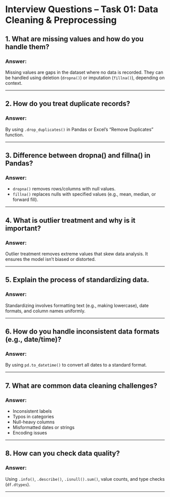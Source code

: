 # Interview Questions – Task 01: Data Cleaning & Preprocessing

## 1. What are missing values and how do you handle them?

### Answer:
Missing values are gaps in the dataset where no data is recorded. They can be handled using deletion (`dropna()`) or imputation (`fillna()`), depending on context.

---

## 2. How do you treat duplicate records?

### Answer:
By using `.drop_duplicates()` in Pandas or Excel’s “Remove Duplicates” function.

---

## 3. Difference between dropna() and fillna() in Pandas?

### Answer:
* `dropna()` removes rows/columns with null values.
* `fillna()` replaces nulls with specified values (e.g., mean, median, or forward fill).

---

## 4. What is outlier treatment and why is it important?

### Answer:
Outlier treatment removes extreme values that skew data analysis. It ensures the model isn’t biased or distorted.

---

## 5. Explain the process of standardizing data.

### Answer:
Standardizing involves formatting text (e.g., making lowercase), date formats, and column names uniformly.

---

## 6. How do you handle inconsistent data formats (e.g., date/time)?

### Answer:
By using `pd.to_datetime()` to convert all dates to a standard format.

---

## 7. What are common data cleaning challenges?

### Answer:
* Inconsistent labels
* Typos in categories
* Null-heavy columns
* Misformatted dates or strings
* Encoding issues

---

## 8. How can you check data quality?

### Answer:
Using `.info()`, `.describe()`, `.isnull().sum()`, value counts, and type checks (`df.dtypes`).

---
